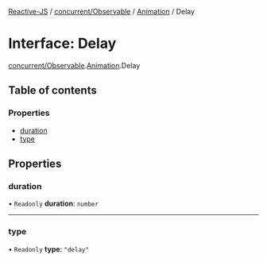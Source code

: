 [Reactive-JS](../README.md) / [concurrent/Observable](../modules/concurrent_Observable.md) / [Animation](../modules/concurrent_Observable.Animation.md) / Delay

# Interface: Delay

[concurrent/Observable](../modules/concurrent_Observable.md).[Animation](../modules/concurrent_Observable.Animation.md).Delay

## Table of contents

### Properties

- [duration](concurrent_Observable.Animation.Delay.md#duration)
- [type](concurrent_Observable.Animation.Delay.md#type)

## Properties

### duration

• `Readonly` **duration**: `number`

___

### type

• `Readonly` **type**: ``"delay"``

